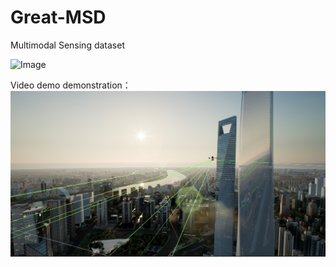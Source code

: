 # Great-MSD
Multimodal Sensing dataset

![Image](https://github.com/user-attachments/assets/4fa5cb94-fb05-4f06-bc49-610039bbdff4)

Video demo demonstration：
[![点击观看视频（Bilibili）](lujiazui.png)](https://www.bilibili.com/video/BV12V32zJEGj)
